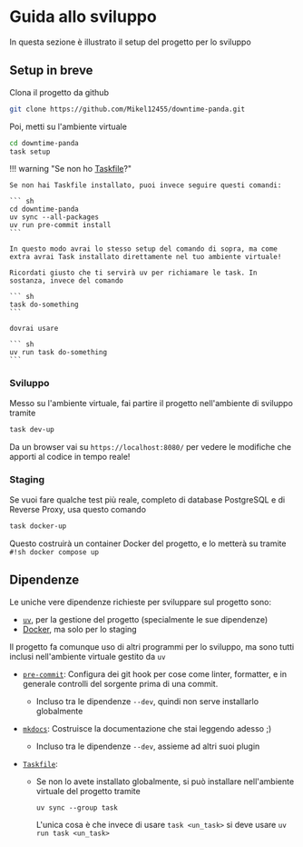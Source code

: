 # Guida allo sviluppo

In questa sezione è illustrato il setup del progetto per lo sviluppo

## Setup in breve

Clona il progetto da github

``` sh
git clone https://github.com/Mikel12455/downtime-panda.git
```

Poi, metti su l'ambiente virtuale

``` sh
cd downtime-panda
task setup
```

!!! warning "Se non ho [Taskfile](https://taskfile.dev/)?"

    Se non hai Taskfile installato, puoi invece seguire questi comandi:

    ``` sh
    cd downtime-panda
    uv sync --all-packages
    uv run pre-commit install
    ```

    In questo modo avrai lo stesso setup del comando di sopra, ma come extra avrai Task installato direttamente nel tuo ambiente virtuale!

    Ricordati giusto che ti servirà uv per richiamare le task. In sostanza, invece del comando

    ``` sh
    task do-something
    ```

    dovrai usare

    ``` sh
    uv run task do-something
    ```

### Sviluppo

Messo su l'ambiente virtuale, fai partire il progetto nell'ambiente di sviluppo tramite

``` sh
task dev-up
```

Da un browser vai su `https://localhost:8080/` per vedere le modifiche che apporti al codice in tempo reale!

### Staging

Se vuoi fare qualche test più reale, completo di database PostgreSQL e di Reverse Proxy, usa questo comando

``` sh
task docker-up
```

Questo costruirà un container Docker del progetto, e lo metterà su tramite `#!sh docker compose up`

## Dipendenze

Le uniche vere dipendenze richieste per sviluppare sul progetto sono:

-  [`uv`](https://docs.astral.sh/uv/), per la gestione del progetto (specialmente le sue dipendenze)
-  [Docker](https://www.docker.com/), ma solo per lo staging

Il progetto fa comunque uso di altri programmi per lo sviluppo, ma sono tutti inclusi nell'ambiente virtuale gestito da `uv`

- [`pre-commit`](https://pre-commit.com/): Configura dei git hook per cose come linter, formatter, e in generale controlli del sorgente prima di una commit.
    - Incluso tra le dipendenze `--dev`, quindi non serve installarlo globalmente

- [`mkdocs`](https://www.mkdocs.org/): Costruisce la documentazione che stai leggendo adesso ;)
    - Incluso tra le dipendenze `--dev`, assieme ad altri suoi plugin

- [`Taskfile`](https://taskfile.dev/):
    - Se non lo avete installato globalmente, si può installare nell'ambiente virtuale del progetto tramite

        ```
        uv sync --group task
        ```

        L'unica cosa è che invece di usare `task <un_task>` si deve usare `uv run task <un_task>`
